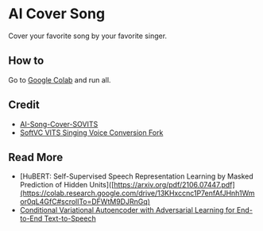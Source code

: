# AI Cover Song

Cover your favorite song by your favorite singer.

## How to

Go to [Google Colab](https://github.com/reshalfahsi/AI-Cover-Song/blob/master/AICoverSong.ipynb) and run all.


## Credit
- [AI-Song-Cover-SOVITS](https://github.com/ardha27/AI-Song-Cover-SOVITS)
- [SoftVC VITS Singing Voice Conversion Fork](https://github.com/voicepaw/so-vits-svc-fork)


## Read More
- [HuBERT: Self-Supervised Speech Representation Learning by Masked Prediction of Hidden Units]([https://arxiv.org/pdf/2106.07447.pdf](https://colab.research.google.com/drive/13KHxccnc1P7enfAfJHnh1Wmor0qL4GfC#scrollTo=DFWtM9DJRnGq)
- [Conditional Variational Autoencoder with Adversarial Learning for End-to-End Text-to-Speech](https://arxiv.org/pdf/2106.06103.pdf)
